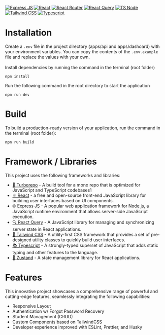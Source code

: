 


[![Express JS](https://img.shields.io/badge/Express.js-000000?style=for-the-badge&logo=express&logoColor=white)]()
[![React](https://img.shields.io/badge/React-20232A?style=for-the-badge&logo=react&logoColor=61DAFB)]()
[![React Router](https://img.shields.io/badge/React_Router-CA4245?style=for-the-badge&logo=react-router&logoColor=white)]()
[![React Query](https://img.shields.io/badge/React_Query-FF4154?style=for-the-badge&logo=React_Query&logoColor=white)]()
[![TS Node](https://img.shields.io/badge/ts--node-3178C6?style=for-the-badge&logo=ts-node&logoColor=white)]()
[![Tailwind CSS](https://img.shields.io/badge/Tailwind_CSS-38B2AC?style=for-the-badge&logo=tailwind-css&logoColor=white)]()
[![Typescript](https://img.shields.io/badge/TypeScript-007ACC?style=for-the-badge&logo=typescript&logoColor=white)]()


# Installation
Create a `.env` file in the project directory (apps/api and apps/dashoard) with your environment variables. You can copy the contents of the `.env.example` file and replace the values  with your own. <br /> <br />
Install dependencies by running the command in the terminal (root folder)
```
npm install
```

Run the following command in the root directory to start the application
```
npm run dev
```

# Build

To build a production-ready version of your application, run the command in the terminal (root folder):

```
npm run build
```


# Framework / Libraries
This project uses the following frameworks and libraries:

 - [🚀 Turborepo](https://turbo.build/repo) - A build tool for a mono repo that is optimized for JavaScript and TypeScript codebases1
 - [⚛️ React](https://react.dev/) - a free and open-source front-end JavaScript library for building user interfaces based on UI components.
 - [🌐 Express JS](https://expressjs.com/) - A popular web application framework for Node.js, a JavaScript runtime environment that allows server-side JavaScript execution.
 - [🔍 React Query](https://tanstack.com/query/v4/docs/react/adapters/react-query) - A JavaScript library for managing and synchronizing server state in React applications.
 - [🎨 Tailwind CSS](https://tailwindcss.com/) - A utility-first CSS framework that provides a set of pre-designed utility classes to quickly build user interfaces.
 - [📚 Typescript](https://www.typescriptlang.org/) - A strongly-typed superset of JavaScript that adds static typing and other features to the language.
 - [🐻 Zustand](https://github.com/pmndrs/zustand) - A state management library for React applications.

# Features
This innovative project showcases a comprehensive range of powerful and cutting-edge features, seamlessly integrating the following capabilities:

 - Responsive Layout
 - Authentication w/ Forgot Password Recovery
 - Student Management (CRUD)
 - Custom Components based on TailwindCSS
 - Developer experience improved with ESLint, Prettier, and Husky
